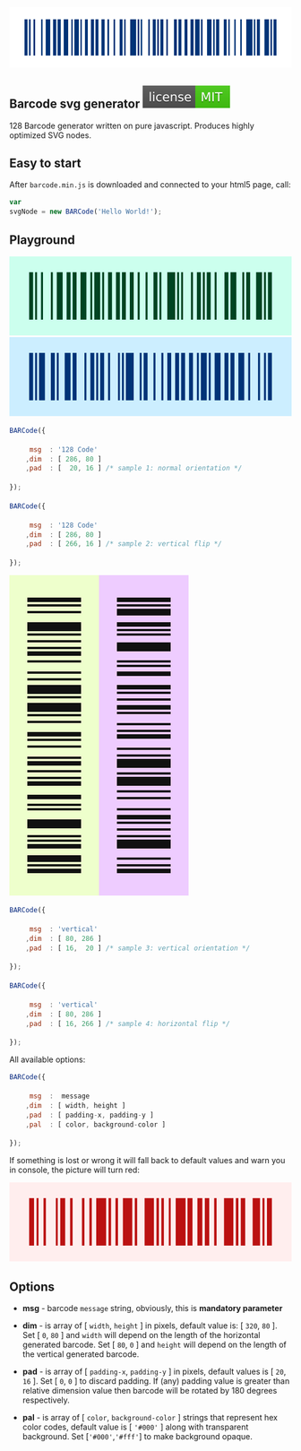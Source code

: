 ![SVG BAR Code Generator](img/barcode.svg)

## Barcode svg generator [![LICENSE](img/license.svg)](/LICENSE)
128 Barcode generator written on pure javascript. Produces highly optimized SVG nodes.

## Easy to start
After `barcode.min.js` is downloaded and connected to your html5 page, call:
```javascript
var
svgNode = new BARCode('Hello World!');
```

## Playground
![svg barcode sample1](img/sample1.svg)![svg barcode sample2](img/sample2.svg)

```javascript
BARCode({

     msg  : '128 Code'
    ,dim  : [ 286, 80 ]
    ,pad  : [  20, 16 ] /* sample 1: normal orientation */ 

});

BARCode({

     msg  : '128 Code'
    ,dim  : [ 286, 80 ]
    ,pad  : [ 266, 16 ] /* sample 2: vertical flip */ 

});
```

![svg barcode sample3](img/sample3.svg)![svg barcode sample4](img/sample4.svg)

```javascript
BARCode({

     msg  : 'vertical'
    ,dim  : [ 80, 286 ]
    ,pad  : [ 16,  20 ] /* sample 3: vertical orientation */ 

});

BARCode({

     msg  : 'vertical'
    ,dim  : [ 80, 286 ]
    ,pad  : [ 16, 266 ] /* sample 4: horizontal flip */ 

});
```


All available options:
```javascript
BARCode({

     msg  :  message
    ,dim  : [ width, height ]
    ,pad  : [ padding-x, padding-y ]
    ,pal  : [ color, background-color ]

});
```

If something is lost or wrong it will fall back to default values and warn you in console, the picture will turn red:

![if something goes wrong...](img/error.svg)

## Options
* **msg** - barcode `message` string, obviously, this is **mandatory parameter**

* **dim** - is array of [ `width`, `height` ] in pixels, default value is: [ `320`, `80` ]. Set [ `0`, `80` ] and `width` will depend on the length of the horizontal generated barcode. Set [ `80`, `0` ] and `height` will depend on the length of the vertical generated barcode.
* **pad** - is array of [ `padding-x`, `padding-y` ] in pixels, default values is [ `20`, `16` ]. Set [ `0`, `0` ] to discard padding. If (any) padding value is greater than relative dimension value then barcode will be rotated by 180 degrees respectively.
* **pal** - is array of [ `color`, `background-color` ] strings that represent hex color codes, default value is [ `'#000'` ] along with transparent background. Set [`'#000'`,`'#fff'`] to make background opaque.
